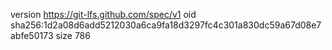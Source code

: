version https://git-lfs.github.com/spec/v1
oid sha256:1d2a08d6add5212030a6ca9fa18d3297fc4c301a830dc59a67d08e7abfe50173
size 786
